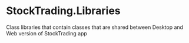 # StockTrading.Libraries
Class libraries that contain classes that are shared between Desktop and Web version of StockTrading app

